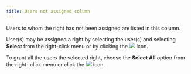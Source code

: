 ```yaml
---
title: Users not assigned column
---
```



Users to whom the right has not been assigned are listed in this column.


User(s) may be assigned a right by selecting the user(s) and selecting  **Select** from the right-click menu  or by clicking the ![]({{site.sc_baseurl}}/img/setup_move_left.gif) icon.


To grant all the users the selected right, choose the **Select 
 All** option from the right- click menu or click the ![]({{site.sc_baseurl}}/img/setup_moveall_left.gif) icon.

